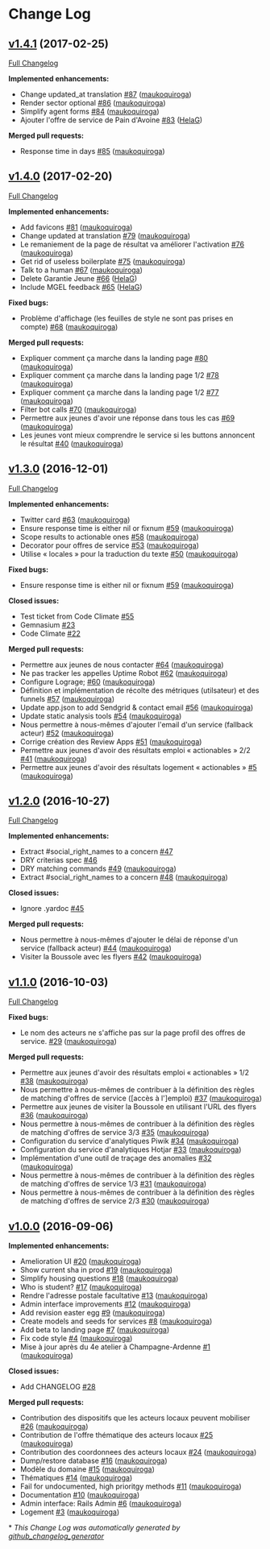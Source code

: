 # Change Log

## [v1.4.1](https://github.com/sgmap/boussole/tree/v1.4.1) (2017-02-25)
[Full Changelog](https://github.com/sgmap/boussole/compare/v1.4.0...v1.4.1)

**Implemented enhancements:**

- Change updated\_at translation [\#87](https://github.com/sgmap/boussole/pull/87) ([maukoquiroga](https://github.com/maukoquiroga))
- Render sector optional [\#86](https://github.com/sgmap/boussole/pull/86) ([maukoquiroga](https://github.com/maukoquiroga))
- Simplify agent forms [\#84](https://github.com/sgmap/boussole/pull/84) ([maukoquiroga](https://github.com/maukoquiroga))
- Ajouter l'offre de service de Pain d'Avoine [\#83](https://github.com/sgmap/boussole/pull/83) ([HelaG](https://github.com/HelaG))

**Merged pull requests:**

- Response time in days [\#85](https://github.com/sgmap/boussole/pull/85) ([maukoquiroga](https://github.com/maukoquiroga))

## [v1.4.0](https://github.com/sgmap/boussole/tree/v1.4.0) (2017-02-20)
[Full Changelog](https://github.com/sgmap/boussole/compare/v1.3.0...v1.4.0)

**Implemented enhancements:**

- Add favicons [\#81](https://github.com/sgmap/boussole/pull/81) ([maukoquiroga](https://github.com/maukoquiroga))
- Change updated at translation [\#79](https://github.com/sgmap/boussole/pull/79) ([maukoquiroga](https://github.com/maukoquiroga))
- Le remaniement de la page de résultat va améliorer l'activation [\#76](https://github.com/sgmap/boussole/pull/76) ([maukoquiroga](https://github.com/maukoquiroga))
- Get rid of useless boilerplate [\#75](https://github.com/sgmap/boussole/pull/75) ([maukoquiroga](https://github.com/maukoquiroga))
- Talk to a human [\#67](https://github.com/sgmap/boussole/pull/67) ([maukoquiroga](https://github.com/maukoquiroga))
- Delete Garantie Jeune [\#66](https://github.com/sgmap/boussole/pull/66) ([HelaG](https://github.com/HelaG))
- Include MGEL feedback [\#65](https://github.com/sgmap/boussole/pull/65) ([HelaG](https://github.com/HelaG))

**Fixed bugs:**

- Problème d'affichage \(les feuilles de style ne sont pas prises en compte\) [\#68](https://github.com/sgmap/boussole/pull/68) ([maukoquiroga](https://github.com/maukoquiroga))

**Merged pull requests:**

- Expliquer comment ça marche dans la landing page [\#80](https://github.com/sgmap/boussole/pull/80) ([maukoquiroga](https://github.com/maukoquiroga))
- Expliquer comment ça marche dans la landing page 1/2 [\#78](https://github.com/sgmap/boussole/pull/78) ([maukoquiroga](https://github.com/maukoquiroga))
- Expliquer comment ça marche dans la landing page 1/2 [\#77](https://github.com/sgmap/boussole/pull/77) ([maukoquiroga](https://github.com/maukoquiroga))
- Filter bot calls [\#70](https://github.com/sgmap/boussole/pull/70) ([maukoquiroga](https://github.com/maukoquiroga))
- Permettre aux jeunes d'avoir une réponse dans tous les cas [\#69](https://github.com/sgmap/boussole/pull/69) ([maukoquiroga](https://github.com/maukoquiroga))
- Les jeunes vont mieux comprendre le service si les buttons annoncent le résultat [\#40](https://github.com/sgmap/boussole/pull/40) ([maukoquiroga](https://github.com/maukoquiroga))

## [v1.3.0](https://github.com/sgmap/boussole/tree/v1.3.0) (2016-12-01)
[Full Changelog](https://github.com/sgmap/boussole/compare/v1.2.0...v1.3.0)

**Implemented enhancements:**

- Twitter card [\#63](https://github.com/sgmap/boussole/pull/63) ([maukoquiroga](https://github.com/maukoquiroga))
- Ensure response time is either nil or fixnum [\#59](https://github.com/sgmap/boussole/pull/59) ([maukoquiroga](https://github.com/maukoquiroga))
- Scope results to actionable ones [\#58](https://github.com/sgmap/boussole/pull/58) ([maukoquiroga](https://github.com/maukoquiroga))
- Decorator pour offres de service [\#53](https://github.com/sgmap/boussole/pull/53) ([maukoquiroga](https://github.com/maukoquiroga))
- Utilise « locales » pour la traduction du texte [\#50](https://github.com/sgmap/boussole/pull/50) ([maukoquiroga](https://github.com/maukoquiroga))

**Fixed bugs:**

- Ensure response time is either nil or fixnum [\#59](https://github.com/sgmap/boussole/pull/59) ([maukoquiroga](https://github.com/maukoquiroga))

**Closed issues:**

- Test ticket from Code Climate [\#55](https://github.com/sgmap/boussole/issues/55)
- Gemnasium [\#23](https://github.com/sgmap/boussole/issues/23)
- Code Climate [\#22](https://github.com/sgmap/boussole/issues/22)

**Merged pull requests:**

- Permettre aux jeunes de nous contacter [\#64](https://github.com/sgmap/boussole/pull/64) ([maukoquiroga](https://github.com/maukoquiroga))
- Ne pas tracker les appelles Uptime Robot [\#62](https://github.com/sgmap/boussole/pull/62) ([maukoquiroga](https://github.com/maukoquiroga))
- Configure Lograge; [\#60](https://github.com/sgmap/boussole/pull/60) ([maukoquiroga](https://github.com/maukoquiroga))
- Définition et implémentation de récolte des métriques \(utilsateur\) et des funnels [\#57](https://github.com/sgmap/boussole/pull/57) ([maukoquiroga](https://github.com/maukoquiroga))
- Update app.json to add Sendgrid & contact email [\#56](https://github.com/sgmap/boussole/pull/56) ([maukoquiroga](https://github.com/maukoquiroga))
- Update static analysis tools [\#54](https://github.com/sgmap/boussole/pull/54) ([maukoquiroga](https://github.com/maukoquiroga))
- Nous permettre à nous-mêmes d'ajouter l'email d'un service \(fallback acteur\) [\#52](https://github.com/sgmap/boussole/pull/52) ([maukoquiroga](https://github.com/maukoquiroga))
- Corrige création des Review Apps [\#51](https://github.com/sgmap/boussole/pull/51) ([maukoquiroga](https://github.com/maukoquiroga))
- Permettre aux jeunes d'avoir des résultats emploi « actionables » 2/2 [\#41](https://github.com/sgmap/boussole/pull/41) ([maukoquiroga](https://github.com/maukoquiroga))
- Permettre aux jeunes d'avoir des résultats logement « actionables » [\#5](https://github.com/sgmap/boussole/pull/5) ([maukoquiroga](https://github.com/maukoquiroga))

## [v1.2.0](https://github.com/sgmap/boussole/tree/v1.2.0) (2016-10-27)
[Full Changelog](https://github.com/sgmap/boussole/compare/v1.1.0...v1.2.0)

**Implemented enhancements:**

- Extract \#social\_right\_names to a concern [\#47](https://github.com/sgmap/boussole/issues/47)
- DRY criterias spec [\#46](https://github.com/sgmap/boussole/issues/46)
- DRY matching commands [\#49](https://github.com/sgmap/boussole/pull/49) ([maukoquiroga](https://github.com/maukoquiroga))
- Extract \#social\_right\_names to a concern [\#48](https://github.com/sgmap/boussole/pull/48) ([maukoquiroga](https://github.com/maukoquiroga))

**Closed issues:**

- Ignore .yardoc [\#45](https://github.com/sgmap/boussole/issues/45)

**Merged pull requests:**

- Nous permettre à nous-mêmes d'ajouter le délai de réponse d'un service \(fallback acteur\) [\#44](https://github.com/sgmap/boussole/pull/44) ([maukoquiroga](https://github.com/maukoquiroga))
- Visiter la Boussole avec les flyers [\#42](https://github.com/sgmap/boussole/pull/42) ([maukoquiroga](https://github.com/maukoquiroga))

## [v1.1.0](https://github.com/sgmap/boussole/tree/v1.1.0) (2016-10-03)
[Full Changelog](https://github.com/sgmap/boussole/compare/v1.0.0...v1.1.0)

**Fixed bugs:**

- Le nom des acteurs ne s'affiche pas sur la page profil des offres de service. [\#29](https://github.com/sgmap/boussole/pull/29) ([maukoquiroga](https://github.com/maukoquiroga))

**Merged pull requests:**

- Permettre aux jeunes d'avoir des résultats emploi « actionables » 1/2 [\#38](https://github.com/sgmap/boussole/pull/38) ([maukoquiroga](https://github.com/maukoquiroga))
- Nous permettre à nous-mêmes de contribuer à la définition des règles de matching d'offres de service \(\[accès à l'\]emploi\) [\#37](https://github.com/sgmap/boussole/pull/37) ([maukoquiroga](https://github.com/maukoquiroga))
- Permettre aux jeunes de visiter la Boussole en utilisant l'URL des flyers [\#36](https://github.com/sgmap/boussole/pull/36) ([maukoquiroga](https://github.com/maukoquiroga))
- Nous permettre à nous-mêmes de contribuer à la définition des règles de matching d'offres de service 3/3 [\#35](https://github.com/sgmap/boussole/pull/35) ([maukoquiroga](https://github.com/maukoquiroga))
- Configuration du service d'analytiques Piwik [\#34](https://github.com/sgmap/boussole/pull/34) ([maukoquiroga](https://github.com/maukoquiroga))
- Configuration du service d'analytiques Hotjar [\#33](https://github.com/sgmap/boussole/pull/33) ([maukoquiroga](https://github.com/maukoquiroga))
- Implémentation d'une outil de traçage des anomalies [\#32](https://github.com/sgmap/boussole/pull/32) ([maukoquiroga](https://github.com/maukoquiroga))
- Nous permettre à nous-mêmes de contribuer à la définition des règles de matching d'offres de service 1/3 [\#31](https://github.com/sgmap/boussole/pull/31) ([maukoquiroga](https://github.com/maukoquiroga))
- Nous permettre à nous-mêmes de contribuer à la définition des règles de matching d'offres de service 2/3 [\#30](https://github.com/sgmap/boussole/pull/30) ([maukoquiroga](https://github.com/maukoquiroga))

## [v1.0.0](https://github.com/sgmap/boussole/tree/v1.0.0) (2016-09-06)
**Implemented enhancements:**

- Amelioration UI [\#20](https://github.com/sgmap/boussole/pull/20) ([maukoquiroga](https://github.com/maukoquiroga))
- Show current sha in prod [\#19](https://github.com/sgmap/boussole/pull/19) ([maukoquiroga](https://github.com/maukoquiroga))
- Simplify housing questions [\#18](https://github.com/sgmap/boussole/pull/18) ([maukoquiroga](https://github.com/maukoquiroga))
- Who is student? [\#17](https://github.com/sgmap/boussole/pull/17) ([maukoquiroga](https://github.com/maukoquiroga))
- Rendre l'adresse postale facultative [\#13](https://github.com/sgmap/boussole/pull/13) ([maukoquiroga](https://github.com/maukoquiroga))
- Admin interface improvements [\#12](https://github.com/sgmap/boussole/pull/12) ([maukoquiroga](https://github.com/maukoquiroga))
- Add revision easter egg [\#9](https://github.com/sgmap/boussole/pull/9) ([maukoquiroga](https://github.com/maukoquiroga))
- Create models and seeds for services [\#8](https://github.com/sgmap/boussole/pull/8) ([maukoquiroga](https://github.com/maukoquiroga))
- Add beta to landing page [\#7](https://github.com/sgmap/boussole/pull/7) ([maukoquiroga](https://github.com/maukoquiroga))
- Fix code style [\#4](https://github.com/sgmap/boussole/pull/4) ([maukoquiroga](https://github.com/maukoquiroga))
- Mise à jour après du 4e atelier à Champagne-Ardenne [\#1](https://github.com/sgmap/boussole/pull/1) ([maukoquiroga](https://github.com/maukoquiroga))

**Closed issues:**

- Add CHANGELOG [\#28](https://github.com/sgmap/boussole/issues/28)

**Merged pull requests:**

- Contribution des dispositifs que les acteurs locaux peuvent mobiliser [\#26](https://github.com/sgmap/boussole/pull/26) ([maukoquiroga](https://github.com/maukoquiroga))
- Contribution de l'offre thématique des acteurs locaux [\#25](https://github.com/sgmap/boussole/pull/25) ([maukoquiroga](https://github.com/maukoquiroga))
- Contribution des coordonnees des acteurs locaux [\#24](https://github.com/sgmap/boussole/pull/24) ([maukoquiroga](https://github.com/maukoquiroga))
- Dump/restore database [\#16](https://github.com/sgmap/boussole/pull/16) ([maukoquiroga](https://github.com/maukoquiroga))
- Modèle du domaine [\#15](https://github.com/sgmap/boussole/pull/15) ([maukoquiroga](https://github.com/maukoquiroga))
- Thématiques [\#14](https://github.com/sgmap/boussole/pull/14) ([maukoquiroga](https://github.com/maukoquiroga))
- Fail for undocumented, high prioritgy methods [\#11](https://github.com/sgmap/boussole/pull/11) ([maukoquiroga](https://github.com/maukoquiroga))
- Documentation [\#10](https://github.com/sgmap/boussole/pull/10) ([maukoquiroga](https://github.com/maukoquiroga))
- Admin interface: Rails Admin [\#6](https://github.com/sgmap/boussole/pull/6) ([maukoquiroga](https://github.com/maukoquiroga))
- Logement [\#3](https://github.com/sgmap/boussole/pull/3) ([maukoquiroga](https://github.com/maukoquiroga))



\* *This Change Log was automatically generated by [github_changelog_generator](https://github.com/skywinder/Github-Changelog-Generator)*